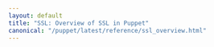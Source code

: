 ```yaml
---
layout: default
title: "SSL: Overview of SSL in Puppet"
canonical: "/puppet/latest/reference/ssl_overview.html"
---
```


